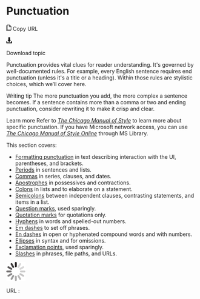 ﻿# Punctuation

![Copy URL](media/index/Copy.png)
Copy URL

![Download](media/index/Download.png)

Download topic

Punctuation
provides vital clues for reader understanding. It's governed by
well-documented rules. For example, every English sentence
requires end punctuation (unless it's a title or a heading). Within
those rules are stylistic choices, which we’ll cover here. 

Writing tip The more
punctuation you add, the more complex a sentence becomes. If a
sentence contains more than a comma or two and ending punctuation,
consider rewriting it to make it crisp and clear. 

Learn more Refer to [*The Chicago Manual of Style*](http://www.chicagomanualofstyle.org/home.html) to learn more about specific punctuation. If you have Microsoft network access, you can use *[The Chicago Manual of Style Online](http://aka.ms/mslibrary/cms)* through MS Library.

This section covers:

  - [Formatting punctuation](https://worldready.cloudapp.net/Styleguide/Read?id=2700&topicid=28750) in text describing interaction with the UI, parentheses, and brackets.
  - [Periods](https://worldready.cloudapp.net/Styleguide/Read?id=2700&topicid=28751) in sentences and lists.
  - [Commas](https://worldready.cloudapp.net/Styleguide/Read?id=2700&topicid=28752) in series, clauses, and dates.
  - [Apostrophes](https://worldready.cloudapp.net/Styleguide/Read?id=2700&topicid=28753) in possessives and contractions.
  - [Colons](https://worldready.cloudapp.net/Styleguide/Read?id=2700&topicid=28754) in lists and to elaborate on a statement.
  - [Semicolons](https://worldready.cloudapp.net/Styleguide/Read?id=2700&topicid=28755) between independent clauses, contrasting statements, and items in a list.
  - [Question marks](https://worldready.cloudapp.net/Styleguide/Read?id=2700&topicid=28756), used sparingly.
  - [Quotation marks](https://worldready.cloudapp.net/Styleguide/Read?id=2700&topicid=28768) for quotations only.
  - [Hyphens](https://worldready.cloudapp.net/Styleguide/Read?id=2700&topicid=28765) in words and spelled-out numbers.
  - [Em dashes](https://worldready.cloudapp.net/Styleguide/Read?id=2700&topicid=28766) to set off phrases.
  - [En dashes](https://worldready.cloudapp.net/Styleguide/Read?id=2700&topicid=28767) in open or hyphenated compound words and with numbers.
  - [Ellipses](https://worldready.cloudapp.net/Styleguide/Read?id=2700&topicid=28758) in syntax and for omissions. 
  - [Exclamation points](https://worldready.cloudapp.net/Styleguide/Read?id=2700&topicid=28759), used sparingly.
  - [Slashes](https://worldready.cloudapp.net/Styleguide/Read?id=2700&topicid=28760) in phrases, file paths, and URLs.

![In progress](media/index/activity-large.gif)

URL :
